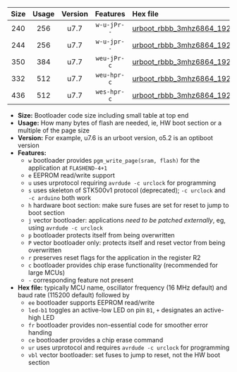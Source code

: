 |Size|Usage|Version|Features|Hex file|
|:-:|:-:|:-:|:-:|:--|
|240|256|u7.7|`w-u-jPr--`|[urboot_rbbb_3mhz6864_19200bps_led+b5_ur_vbl.hex](https://raw.githubusercontent.com/stefanrueger/urboot.hex/main/boards/rbbb/fcpu_3mhz6864/19200_bps/urboot_rbbb_3mhz6864_19200bps_led+b5_ur_vbl.hex)|
|244|256|u7.7|`w-u-jpr--`|[urboot_rbbb_3mhz6864_19200bps_led+b5_fr_ur_vbl.hex](https://raw.githubusercontent.com/stefanrueger/urboot.hex/main/boards/rbbb/fcpu_3mhz6864/19200_bps/urboot_rbbb_3mhz6864_19200bps_led+b5_fr_ur_vbl.hex)|
|350|384|u7.7|`weu-jPr-c`|[urboot_rbbb_3mhz6864_19200bps_ee_led+b5_fr_ce_ur_vbl.hex](https://raw.githubusercontent.com/stefanrueger/urboot.hex/main/boards/rbbb/fcpu_3mhz6864/19200_bps/urboot_rbbb_3mhz6864_19200bps_ee_led+b5_fr_ce_ur_vbl.hex)|
|332|512|u7.7|`weu-hpr-c`|[urboot_rbbb_3mhz6864_19200bps_ee_led+b5_fr_ce_ur.hex](https://raw.githubusercontent.com/stefanrueger/urboot.hex/main/boards/rbbb/fcpu_3mhz6864/19200_bps/urboot_rbbb_3mhz6864_19200bps_ee_led+b5_fr_ce_ur.hex)|
|436|512|u7.7|`wes-hpr-c`|[urboot_rbbb_3mhz6864_19200bps_ee_led+b5_fr_ce.hex](https://raw.githubusercontent.com/stefanrueger/urboot.hex/main/boards/rbbb/fcpu_3mhz6864/19200_bps/urboot_rbbb_3mhz6864_19200bps_ee_led+b5_fr_ce.hex)|

- **Size:** Bootloader code size including small table at top end
- **Usage:** How many bytes of flash are needed, ie, HW boot section or a multiple of the page size
- **Version:** For example, u7.6 is an urboot version, o5.2 is an optiboot version
- **Features:**
  + `w` bootloader provides `pgm_write_page(sram, flash)` for the application at `FLASHEND-4+1`
  + `e` EEPROM read/write support
  + `u` uses urprotocol requiring `avrdude -c urclock` for programming
  + `s` uses skeleton of STK500v1 protocol (deprecated); `-c urclock` and `-c arduino` both work
  + `h` hardware boot section: make sure fuses are set for reset to jump to boot section
  + `j` vector bootloader: applications *need to be patched externally*, eg, using `avrdude -c urclock`
  + `p` bootloader protects itself from being overwritten
  + `P` vector bootloader only: protects itself and reset vector from being overwritten
  + `r` preserves reset flags for the application in the register R2
  + `c` bootloader provides chip erase functionality (recommended for large MCUs)
  + `-` corresponding feature not present
- **Hex file:** typically MCU name, oscillator frequency (16 MHz default) and baud rate (115200 default) followed by
  + `ee` bootloader supports EEPROM read/write
  + `led-b1` toggles an active-low LED on pin `B1`, `+` designates an active-high LED
  + `fr` bootloader provides non-essential code for smoother error handing
  + `ce` bootloader provides a chip erase command
  + `ur` uses urprotocol and requires `avrdude -c urclock` for programming
  + `vbl` vector bootloader: set fuses to jump to reset, not the HW boot section
